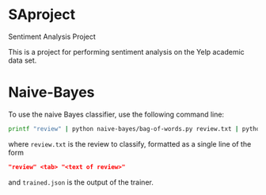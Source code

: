 SAproject
=========

Sentiment Analysis Project

This is a project for performing sentiment analysis on the Yelp academic data set. 


Naive-Bayes
===========

To use the naive Bayes classifier, use the following command line:
```sh
printf "review" | python naive-bayes/bag-of-words.py review.txt | python naive-bayes/nb-classifier.py trained.json
```
where `review.txt` is the review to classify, formatted as a single line of the form
```json
"review" <tab> "<text of review>"
```
and `trained.json` is the output of the trainer.
